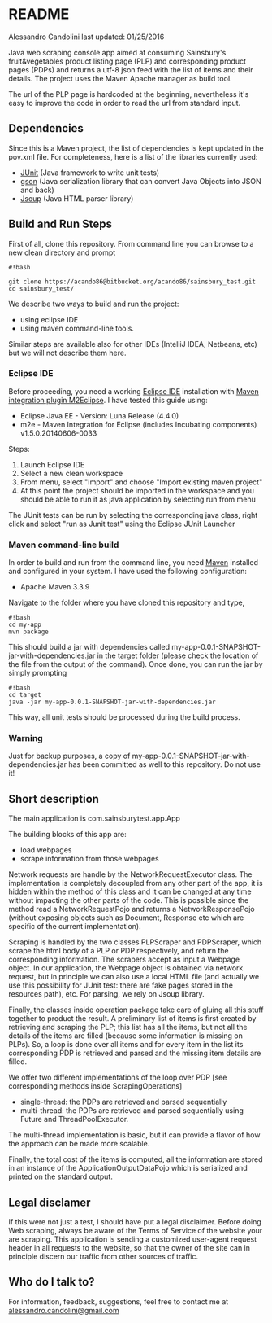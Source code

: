 # README #

Alessandro Candolini
last updated: 01/25/2016

Java web scraping console app aimed at consuming Sainsbury's fruit&vegetables product listing page (PLP) and corresponding product pages (PDPs) and returns a utf-8 json feed with the list of items and their details. The project uses the Maven Apache manager as build tool.

The url of the PLP page is hardcoded at the beginning, nevertheless it's easy to improve the code in order to read the url from standard input.

## Dependencies ##

Since this is a Maven project, the list of dependencies is kept updated in the pov.xml file. 
For completeness, here is a list of the libraries currently used:

* [JUnit](http://junit.org/) (Java framework to write unit tests)
* [gson](https://github.com/google/gson)  (Java serialization library that can convert Java Objects into JSON and back)
* [Jsoup](http://jsoup.org/)  (Java HTML parser library)

## Build and Run Steps ##

First of all, clone this repository.
From command line you can browse to a new clean directory and prompt

```
#!bash

git clone https://acando86@bitbucket.org/acando86/sainsbury_test.git
cd sainsbury_test/
```


We describe two ways to build and run the project:

* using eclipse IDE
* using maven command-line tools.

Similar steps are available also for other IDEs (IntelliJ IDEA, Netbeans, etc) but we will not describe them here.

### Eclipse IDE ###

Before proceeding, you need a working [Eclipse IDE](https://eclipse.org/) installation with [Maven integration plugin M2Eclipse](http://www.eclipse.org/m2e/Maven). I have tested this guide using:

* Eclipse Java EE - Version: Luna Release (4.4.0)
* m2e - Maven Integration for Eclipse (includes Incubating components)	v1.5.0.20140606-0033

Steps:

1. Launch Eclipse IDE
1. Select a new clean workspace
1. From menu, select "Import" and choose "Import existing maven project"
1. At this point the project should be imported in the workspace and you should be able to run it as java application by selecting run from menu 

The JUnit tests can be run by selecting the corresponding java class, right click and select "run as Junit test" using the Eclipse JUnit Launcher 

### Maven command-line build ###

In order to build and run from the command line, you need [Maven](https://maven.apache.org/) installed and configured in your system.
I have used the following configuration:

* Apache Maven 3.3.9 

Navigate to the folder where you have cloned this repository and type, 
```
#!bash
cd my-app
mvn package
```

This should build a jar with dependencies called my-app-0.0.1-SNAPSHOT-jar-with-dependencies.jar in the target folder (please check the location of the file from the output of the command). 
Once done, you can run the jar by simply prompting 
```
#!bash
cd target
java -jar my-app-0.0.1-SNAPSHOT-jar-with-dependencies.jar

```

This way, all unit tests should be processed during the build process. 


### Warning ###

Just for backup purposes, a copy of my-app-0.0.1-SNAPSHOT-jar-with-dependencies.jar has been committed as well to this repository. Do not use it! 

## Short description ##

The main application is com.sainsburytest.app.App

The building blocks of this app are:

* load webpages
* scrape information from those webpages

Network requests are handle by the NetworkRequestExecutor class. 
The implementation is completely decoupled from any other part of the app, it is hidden within the method of this class and it can be changed at any time without impacting the other parts of the code.
This is possible since the method read a NetworkRequestPojo and returns a NetworkResponsePojo (without exposing objects such as Document, Response etc which are specific of the current implementation). 

Scraping is handled by the two classes PLPScraper and PDPScraper, which scrape the html body of a PLP or PDP respectively, and return the corresponding information. The scrapers accept as input a Webpage object.
In our application, the Webpage object is obtained via network request, but in principle we can also use a local HTML file (and actually we use this possibility for JUnit test: there are fake pages stored in the resources path), etc. For parsing, we rely on Jsoup library.



Finally, the classes inside operation package take care of gluing all this stuff together to product the result. A preliminary list of items is first created by retrieving and scraping the PLP; this list has all the items, but not all the details of the items are filled (because some information is missing on PLPs).
So, a loop is done over all items and for every item in the list its corresponding PDP is retrieved and parsed and the missing item details are filled.

We offer two different implementations of the loop over PDP [see corresponding methods inside ScrapingOperations]

* single-thread: the PDPs are retrieved and parsed sequentially
* multi-thread: the PDPs are retrieved and parsed sequentially using Future and ThreadPoolExecutor. 

The multi-thread implementation is basic, but it can provide a flavor of how the approach can be made more scalable. 

Finally, the total cost of the items is computed, all the information are stored in an instance of the ApplicationOutputDataPojo which is serialized and printed on the standard output.


## Legal disclamer ##

If this were not just a test, I should have put a legal disclaimer. Before doing Web scraping, always be aware of the Terms of Service of the website your are scraping. This application is sending a customized user-agent request header in all requests to the website, so that the owner of the site can in principle discern our traffic from other sources of traffic. 

## Who do I talk to? ##

For information, feedback, suggestions, feel free to contact me at alessandro.candolini@gmail.com